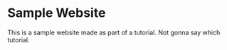 # Sample Website

This is a sample website made as part of a tutorial. Not gonna say which tutorial.
